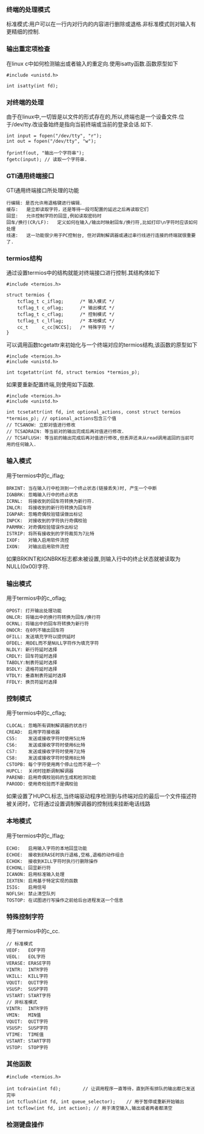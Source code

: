 ### 终端的处理模式
标准模式:用户可以在一行内对行内的内容进行删除或退格.非标准模式则对输入有更精细的控制.
### 输出重定项检查
在linux c中如何检测输出或者输入的重定向.使用isatty函数.函数原型如下
```
#include <unistd.h>

int isatty(int fd);
```
### 对终端的处理
由于在linux中,一切皆是以文件的形式存在的,所以,终端也是一个设备文件.位于/dev/tty.改设备始终是指向当前终端或当前的登录会话.如下.
```
int input = fopen("/dev/tty", "r");
int out = fopen("/dev/tty", "w");

fprintf(out, "输出一个字符串");
fgetc(input); // 读取一个字符串.
```
### GTI通用终端接口
GTI通用终端接口所处理的功能
```
行编辑: 是否允许用退格键进行编辑．
缓存:   是立即读取字符，还是等待一段可配置的延迟之后再读取它们
回显:   允许控制字符的回显,例如读取密码时
回车/换行(CR/LF):   定义如何在输入/输出时映射回车/换行符,比如打印\n字符时应该如何处理
线速:   这一功能很少用于PC控制台, 但对调制解调器或通过串行线进行连接的终端就很重要了.
```
### termios结构
通过设置termios中的结构就能对终端接口进行控制.其结构体如下
```
#include <termios.h>

struct termios {
    tcflag_t c_iflag;      /* 输入模式 */
    tcflag_t c_oflag;      /* 输出模式 */
    tcflag_t c_cflag;      /* 控制模式 */
    tcflag_t c_lflag;      /* 本地模式 */
    cc_t     c_cc[NCCS];   /* 特殊字符 */
}
```
可以调用函数tcgetattr来初始化与一个终端对应的termios结构,该函数的原型如下
```
#include <termios.h>
#include <unistd.h>

int tcgetattr(int fd, struct termios *termios_p);
```
如果要重新配置终端,则使用如下函数.
```
#include <termios.h>
#include <unistd.h>

int tcsetattr(int fd, int optional_actions, const struct termios *termios_p); // optional_actions包含三个值
// TCSANOW: 立即对值进行修改
// TCSADRAIN: 等当前对的输出完成后再对值进行修改.
// TCSAFLUSH: 等当前的输出完成后再对值进行修改,但丢弃还未从read调用返回的当前可用的任何输入.
```
### 输入模式
用于termios中的c_iflag;
```
BRKINT: 当在输入行中检测到一个终止状态(链接丢失)时, 产生一个中断
IGNBRK: 忽略输入行中的终止状态
ICRNL:  将接收到的回车符转换为新行符.
INLCR:  将接收到的新行符转换为回车符
IGNPAR: 忽略奇偶校验错误做出标记
INPCK:  对接收到的字符执行奇偶校验
PARMRK: 对奇偶校验错误作出标记
ISTRIP: 将所有接收到的字符裁剪为7比特
IXOF:   对输入启用软件流控
IXON:   对输出启用软件流控
```
如果BRKINT和IGNBRK标志都未被设置,则输入行中的终止状态就被读取为NULL(0x00)字符.
### 输出模式
用于termios中的c_oflag;
```
OPOST: 打开输出处理功能
ONLCR: 将输出中的换行符转换为回车/换行符
OCRNL: 将输出中的回车符转换为新行符
ONOCR: 在0列不输出回车符
OFILL: 发送填充字符以提供延时
OFDEL: 用DEL而不是NULL字符作为填充字符
NLDLY: 新行符延时选择
CRDLY: 回车符延时选择
TABDLY:制表符延时选择
BSDLY: 退格符延时选择
VTDLY: 垂直制表符延时选择
FFDLY: 换页符延时选择
```
### 控制模式
用于termios中的c_cflag;
```
CLOCAL: 忽略所有调制解调器的状态行
CREAD:  启用字符接收器
CS5:    发送或接收字符时使用5比特
CS6:    发送或接收字符时使用6比特
CS7:    发送或接收字符时使用7比特
CS8:    发送或接收字符时使用8比特
CSTOPB: 每个字符使用两个停止位而不是一个
HUPCL:  关闭时挂断调制解调器
PARENB: 启用奇偶校验码的生成和检测功能
PARODD: 使用奇校验而不是偶校验
```
如果设置了HUPCL标志,当终端驱动程序检测到与终端对应的最后一个文件描述符被关闭时，它将通过设置调制解调器的控制线来挂断电话线路
### 本地模式
用于termios中的c_lflag;
```
ECHO:   启用输入字符的本地回显功能
ECHOE:  接收到ERASE时执行退格,空格,退格的动作组合
ECHOK:  接收到KILL字符时执行行删除操作
ECHONL: 回显新行符
ICANON: 启用标准输入处理
IEXTEN: 启用基于特定实现的函数
ISIG:   启用信号
NOFLSH: 禁止清空队列
TOSTOP: 在试图进行写操作之前给后台进程发送一个信息
```
### 特殊控制字符
用于termios中的c_cc.
```
// 标准模式
VEOF:   EOF字符
VEOL:   EOL字符
VERASE: ERASE字符
VINTR:  INTR字符
VKILL:  KILL字符
VQUIT:  QUIT字符
VSUSP:  SUSP字符
VSTART: START字符
// 非标准模式
VINTR:  INTR字符
VMIN:   MIN值
VQUIT:  QUIT字符
VSUSP:  SUSP字符
VTIME:  TIME值
VSTART: START字符
VSTOP:  STOP字符
```
### 其他函数
```
#include <termios.h>

int tcdrain(int fd);        // 让调用程序一直等待，直到所有排队的输出都已发送完毕
int tcflush(int fd, int queue_selector);    // 用于暂停或重新开始输出
int tcflow(int fd, int action); // 用于清空输入,输出或者两者都清空
```
### 检测键盘操作

